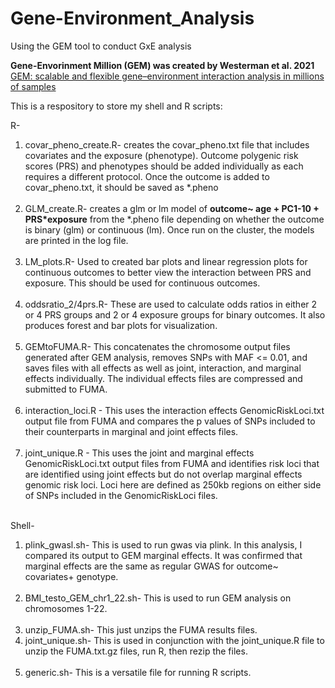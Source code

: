 # Gene-Environment_Analysis
Using the GEM tool to conduct GxE analysis

**Gene-Envorinment Million (GEM) was created by Westerman et al. 2021**  
[GEM: scalable and flexible gene–environment interaction analysis in millions of samples](https://www.ncbi.nlm.nih.gov/pmc/articles/PMC8545347/)

This is a respository to store my shell and R scripts:

R-  
1. covar_pheno_create.R- creates the covar_pheno.txt file that includes covariates and the exposure (phenotype). Outcome polygenic risk scores (PRS) and phenotypes should be added individually as each requires a different protocol. Once the outcome is added to covar_pheno.txt, it should be saved as *.pheno <br/><br/> 
2. GLM_create.R- creates a glm or lm model of **outcome~ age + PC1-10 + PRS*exposure** from the *.pheno file depending on whether the outcome is binary (glm) or continuous (lm). Once run on the cluster, the models are printed in the log file. <br/><br/> 
3. LM_plots.R- Used to created bar plots and linear regression plots for continuous outcomes to better view the interaction between PRS and exposure. This should be used for continuous outcomes. <br/><br/>
4. oddsratio_2/4prs.R- These are used to calculate odds ratios in either 2 or 4 PRS groups and 2 or 4 exposure groups for binary outcomes. It also produces forest and bar plots for visualization. <br/><br/>
5. GEMtoFUMA.R- This concatenates the chromosome output files generated after GEM analysis, removes SNPs with MAF <= 0.01, and saves files with all effects as well as joint, interaction, and marginal effects individually. The individual effects files are compressed and submitted to FUMA. <br/><br/>
6. interaction_loci.R - This uses the interaction effects GenomicRiskLoci.txt output file from FUMA and compares the p values of SNPs included to their counterparts in marginal and joint effects files.  <br/><br/>
7. joint_unique.R - This uses the joint and marginal effects GenomicRiskLoci.txt output files from FUMA and identifies risk loci that are identified using joint effects but do not overlap marginal effects genomic risk loci. Loci here are defined as 250kb regions on either side of SNPs included in the GenomicRiskLoci files. 
<br/><br/>

Shell- 

1. plink_gwasl.sh- This is used to run gwas via plink. In this analysis, I compared its output to GEM marginal effects. It was confirmed that marginal effects are the same as regular GWAS for outcome~ covariates+ genotype. <br/><br/>
2. BMI_testo_GEM_chr1_22.sh- This is used to run GEM analysis on chromosomes 1-22. <br/><br/>
3. unzip_FUMA.sh- This just unzips the FUMA results files. 
4. joint_unique.sh- This is used in conjunction with the joint_unique.R file to unzip the FUMA.txt.gz files, run R, then rezip the files. <br/><br/>
5. generic.sh- This is a versatile file for running R scripts.
